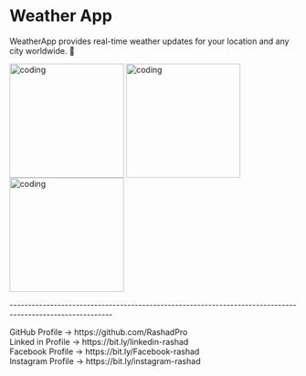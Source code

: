   
  <h1>Weather App</h1>

  <p> 
   WeatherApp provides real-time weather updates for your location and any city worldwide. 📱
  </p>
  <p>
  <img align="center" alt="coding" width="200" src="https://f.top4top.io/p_3170381rf1.png" alt="rashadpro">  
 <img align="center" alt="coding" width="200" src="https://f.top4top.io/p_3170l2zdj1.png" alt="rashadpro">   
 <img align="center" alt="coding" width="200" src="https://h.top4top.io/p_3170px81l1.png" alt="rashadpro">   
 </p>
  <p>
  <p>---------------------------------------------------------------------------------------------------------- <br></p>
  <p>
  GitHub Profile → https://github.com/RashadPro <br>
  Linked in Profile → https://bit.ly/linkedin-rashad <br>
  Facebook Profile → https://bit.ly/Facebook-rashad <br>
  Instagram Profile → https://bit.ly/instagram-rashad <br>
</p>
